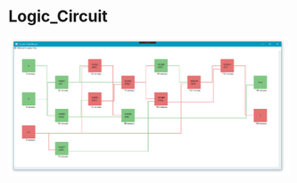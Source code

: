 # Logic_Circuit


![alt text](https://raw.githubusercontent.com/SimonMTS/Logic_Circuit/master/example.png)